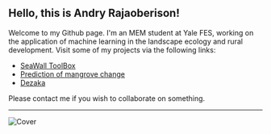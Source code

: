## Hello, this is Andry Rajaoberison!
Welcome to my Github page. I'm an MEM student at Yale FES, working on the application of machine learning in the landscape ecology and rural development. Visit some of my projects via the following links:

* [SeaWall ToolBox](https://rajaoberison.github.io/SeaWallToolBox "SeaWallToolBox")
* [Prediction of mangrove change](https://rajaoberison.github.io/LandcoverPrediction/ "Simulation of mangrove change")
* [Dezaka](https://dezaka.herokuapp.com "Dezaka Web app")

Please contact me if you wish to collaborate on something.

-------------------

![Cover](https://github.com/rajaoberison/rajaoberison.github.io/blob/master/images/marojejycover.JPG)
